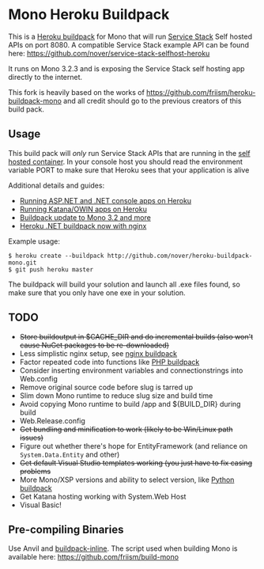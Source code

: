 # Mono Heroku Buildpack

This is a [Heroku buildpack](http://devcenter.heroku.com/articles/buildpack) for Mono that will run [Service Stack](https://github.com/ServiceStack/ServiceStack/) Self hosted APIs on port 8080. A compatible Service Stack example API can be found here: https://github.com/nover/service-stack-selfhost-heroku

It runs on Mono 3.2.3 and is exposing the Service Stack self hosting app directly to the internet. 

This fork is heavily based on the works of https://github.com/friism/heroku-buildpack-mono and all credit should go to the previous creators of this build pack.

## Usage

This build pack will _only_ run Service Stack APIs that are running in the [self hosted container](https://github.com/ServiceStack/ServiceStack/wiki/Run-ServiceStack-as-a-daemon-on-Linux). In your console host you should read the environment variable PORT to make sure that Heroku sees that your application is alive

Additional details and guides:

 * [Running ASP.NET and .NET console apps on Heroku](http://friism.com/running-net-on-heroku)
 * [Running Katana/OWIN apps on Heroku](http://friism.com/running-owin-katana-apps-on-heroku)
 * [Buildpack update to Mono 3.2 and more](http://friism.com/heroku-net-buildpack-update-to-mono-3-2-and-more)
 * [Heroku .NET buildpack now with nginx](http://friism.com/heroku-net-buildpack-now-with-nginx)

Example usage:

    $ heroku create --buildpack http://github.com/nover/heroku-buildpack-mono.git
    $ git push heroku master

The buildpack will build your solution and launch all .exe files found, so make sure that you only have one exe in your solution.

## TODO

* ~~Store buildoutput in $CACHE_DIR and do incremental builds (also won't cause NuGet packages to be re-downloaded)~~
* Less simplistic nginx setup, see [nginx buildpack](https://github.com/ryandotsmith/nginx-buildpack)
* Factor repeated code into functions like [PHP buildpack](https://github.com/CHH/heroku-buildpack-php/blob/master/bin/compile)
* Consider inserting environment variables and connectionstrings into Web.config
* Remove original source code before slug is tarred up
* Slim down Mono runtime to reduce slug size and build time
* Avoid copying Mono runtime to build /app and ${BUILD_DIR} during build
* Web.Release.config
* ~~Get bundling and minification to work (likely to be Win/Linux path issues)~~
* Figure out whether there's hope for EntityFramework (and reliance on `System.Data.Entity` and other)
* ~~Get default Visual Studio templates working (you just have to fix casing problems~~
* More Mono/XSP versions and ability to select version, like [Python buildpack](https://devcenter.heroku.com/articles/python-runtimes)
* Get Katana hosting working with System.Web Host
* Visual Basic!

## Pre-compiling Binaries

Use Anvil and [buildpack-inline](https://github.com/kr/heroku-buildpack-inline). The script used when building Mono is available here: https://github.com/friism/build-mono

